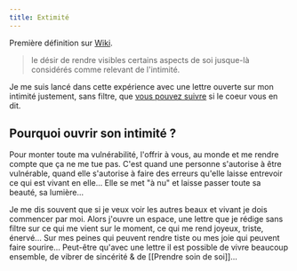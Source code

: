 ```yaml
---
title: Extimité
---
```

Première définition sur [Wiki](https://fr.wikipedia.org/wiki/Extimité).

> le désir de rendre visibles certains aspects de soi jusque-là considérés comme relevant de l'intimité.

Je me suis lancé dans cette expérience avec une lettre ouverte sur mon intimité justement, sans filtre, que [vous pouvez suivre](https://tinyletter.com/Fabriceliut) si le coeur vous en dit.

## Pourquoi ouvrir son intimité ?
Pour monter toute ma vulnérabilité, l'offrir à vous, au monde et me rendre compte que ça ne me tue pas. C'est quand une personne s'autorise à être vulnérable, quand elle s'autorise à faire des erreurs qu'elle laisse entrevoir ce qui est vivant en elle... Elle se met "à nu" et laisse passer toute sa beauté, sa lumière...

Je me dis souvent que si je veux voir les autres beaux et vivant je dois commencer par moi. Alors j'ouvre un espace, une lettre que je rédige sans filtre sur ce qui me vient sur le moment, ce qui me rend joyeux, triste, énervé... Sur mes peines qui peuvent rendre tiste ou mes joie qui peuvent faire sourire... Peut-être qu'avec une lettre il est possible de vivre beaucoup ensemble, de vibrer de sincérité & de [[Prendre soin de soi]]...